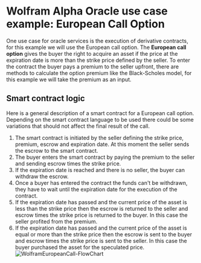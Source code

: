 # Wolfram Alpha Oracle use case example: European Call Option
One use case for oracle services is the execution of derivative contracts, for this example we will use the European call option.
The **European call option** gives the buyer the right to acquire an asset if the price at the expiration date is more than the strike price defined by the seller. To enter the contract the buyer pays a premium to the seller upfront, there are methods to calculate the option premium like the Black-Scholes model, for this example we will take the premium as an input.
## Smart contract logic
Here is a general description of a smart contract for a European call option. Depending on the smart contract language to be used there could be some variations that should not affect the final result of the call.
 1. The smart contract is initiated by the seller defining the strike price, premium, escrow and expiration date. At this moment the seller sends the escrow to the smart contract.
 2. The buyer enters the smart contract by paying the premium to the seller and sending escrow times the strike price.
 3. If the expiration date is reached and there is no seller, the buyer can  withdraw the escrow.
 4. Once a buyer has entered the contract the funds can't be withdrawn, they have to wait until the expiration date for the execution of the contract.
 5. If the expiration date has passed and the current price of the asset is less than the strike price then the escrow is returned to the seller and escrow times the strike price is returned to the buyer. In this case the seller profited from the premium.
 6. If the expiration date has passed and the current price of the asset is equal or more than the strike price then the escrow is sent to the buyer and escrow times the strike price is sent to the seller. In this case the buyer purchased the asset for the speculated price.
![WolframEuropeanCall-FlowChart](https://github.com/WolframBlockchainLabs/WolframOracle/blob/main/EuropeanCallOptionExamples/Images/WolframEuropeanCallOption-FlowDiagram.png)
